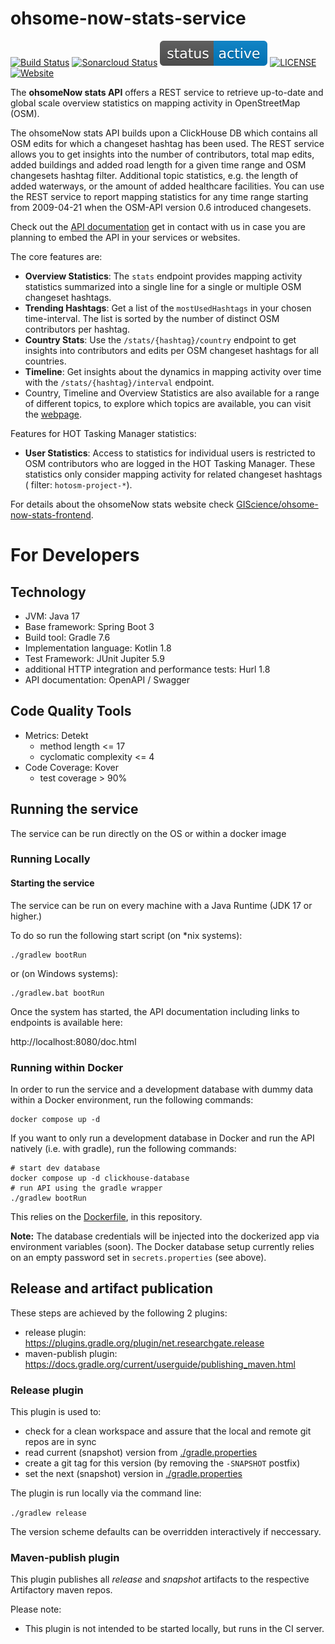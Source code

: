 # ohsome-now-stats-service

[![Build Status](https://jenkins.heigit.org/buildStatus/icon?job=ohsomeNow%20stats%20service/main)](https://jenkins.heigit.org/job/ohsomeNow%20stats%20service/job/main/)
[![Sonarcloud Status](https://sonarcloud.io/api/project_badges/measure?project=GIScience_ohsome-now-stats-service&metric=alert_status)](https://sonarcloud.io/dashboard?id=GIScience_ohsome-now-stats-service)
[![status: active](https://github.com/GIScience/badges/raw/master/status/active.svg)](https://github.com/GIScience/badges#active)
[![LICENSE](https://img.shields.io/github/license/GIScience/ohsome-now-stats-service)](LICENSE)
[![Website](https://img.shields.io/website?url=https%3A%2F%2Fstats.now.ohsome.org%2Fapi%2F)](https://stats.now.ohsome.org/api/)

The **ohsomeNow stats API** offers a REST service to retrieve up-to-date and global scale overview statistics on mapping
activity in OpenStreetMap (OSM).

The ohsomeNow stats API builds upon a ClickHouse DB which contains all OSM edits for which a changeset hashtag has been
used. The REST service allows you to get insights into the number of contributors, total map edits, added buildings and
added road length for a given time range and OSM changesets hashtag filter. Additional topic statistics, e.g. the length
of added waterways, or the amount of added healthcare facilities. You can use the REST service to report mapping
statistics for any time range starting from 2009-04-21 when the OSM-API version 0.6 introduced changesets.

Check out the [API documentation](https://stats.now.ohsome.org/api/swagger-ui/index.html#/) get in contact with us in
case you are planning to embed the API in your services or
websites.

The core features are:

* **Overview Statistics**: The `stats` endpoint provides mapping activity statistics summarized into a single line for a
  single or multiple OSM changeset hashtags.
* **Trending Hashtags**: Get a list of the `mostUsedHashtags` in your chosen time-interval. The list is sorted by the
  number of distinct OSM contributors per hashtag.
* **Country Stats**: Use the `/stats/{hashtag}/country` endpoint to get insights into contributors and edits per OSM
  changeset hashtags for all countries.
* **Timeline**: Get insights about the dynamics in mapping activity over time with the `/stats/{hashtag}/interval`
  endpoint.
* Country, Timeline and Overview Statistics are also available for a range of different topics, to explore which topics
  are available, you can visit the [webpage](https://stats.now.ohsome.org).

Features for HOT Tasking Manager statistics:

* **User Statistics**: Access to statistics for individual users is restricted to OSM contributors who are logged in the
  HOT Tasking Manager. These statistics only consider mapping activity for related changeset hashtags (
  filter: `hotosm-project-*`).

For details about the ohsomeNow stats website
check [GIScience/ohsome-now-stats-frontend](https://github.com/GIScience/ohsome-now-stats-frontend).

# For Developers

## Technology

* JVM: Java 17
* Base framework: Spring Boot 3
* Build tool: Gradle 7.6
* Implementation language: Kotlin 1.8
* Test Framework: JUnit Jupiter 5.9
* additional HTTP integration and performance tests: Hurl 1.8
* API documentation: OpenAPI / Swagger

## Code Quality Tools

* Metrics: Detekt
    * method length <= 17
    * cyclomatic complexity <= 4
* Code Coverage: Kover
    * test coverage > 90%

## Running the service

The service can be run directly on the OS or within a docker image

### Running Locally

#### Starting the service

The service can be run on every machine with a Java Runtime (JDK 17 or higher.)

To do so run the following start script (on *nix systems):

```shell
./gradlew bootRun   
```

or (on Windows systems):

```shell
./gradlew.bat bootRun   
```

Once the system has started,
the API documentation including links to endpoints is available here:

http://localhost:8080/doc.html

### Running within Docker

In order to run the service and a development database with dummy data within a Docker environment, run the following
commands:

```shell
docker compose up -d
```

If you want to only run a development database in Docker and run the API natively (i.e. with gradle), run the following
commands:

```shell
# start dev database
docker compose up -d clickhouse-database
# run API using the gradle wrapper
./gradlew bootRun
```

This relies on the  [Dockerfile](./Dockerfile), in this repository.

**Note:** The database credentials will be injected into the dockerized app via environment variables (soon). The Docker
database setup currently relies on an empty password set in `secrets.properties` (see above).

## Release and artifact publication

These steps are achieved by the following 2 plugins:

* release plugin: https://plugins.gradle.org/plugin/net.researchgate.release
* maven-publish plugin: https://docs.gradle.org/current/userguide/publishing_maven.html

### Release plugin

This plugin is used to:

* check for a clean workspace and assure that the local and remote git repos are in sync
* read current (snapshot) version from [./gradle.properties](./gradle.properties)
* create a git tag for this version (by removing the `-SNAPSHOT` postfix)
* set the next (snapshot) version in [./gradle.properties](./gradle.properties)

The plugin is run locally via the command line:

`./gradlew release`

The version scheme defaults can be overridden interactively if neccessary.

### Maven-publish plugin

This plugin publishes all *release* and *snapshot* artifacts to the respective Artifactory maven repos.

Please note:

* This plugin is not intended to be started locally, but runs in the CI server. 
























